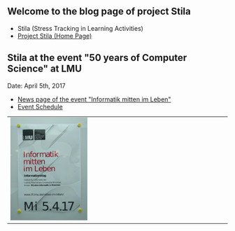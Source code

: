 <!--
## Welcome to GitHub Pages

You can use the [editor on GitHub](https://github.com/lmu-pms/stila-blog/edit/master/README.md) to maintain and preview the content for your website in Markdown files.

Whenever you commit to this repository, GitHub Pages will run [Jekyll](https://jekyllrb.com/) to rebuild the pages in your site, from the content in your Markdown files.

### Markdown

Markdown is a lightweight and easy-to-use syntax for styling your writing. It includes conventions for

```markdown
Syntax highlighted code block

# Header 1
## Header 2
### Header 3

- Bulleted
- List

1. Numbered
2. List

**Bold** and _Italic_ and `Code` text

[Link](url) and ![Image](src)
```

For more details see [GitHub Flavored Markdown](https://guides.github.com/features/mastering-markdown/).

### Jekyll Themes

Your Pages site will use the layout and styles from the Jekyll theme you have selected in your [repository settings](https://github.com/lmu-pms/stila-blog/settings). The name of this theme is saved in the Jekyll `_config.yml` configuration file.

### Support or Contact

Having trouble with Pages? Check out our [documentation](https://help.github.com/categories/github-pages-basics/) or [contact support](https://github.com/contact) and we’ll help you sort it out.
-->
## Welcome to the blog page of project Stila
* Stila (Stress Tracking in Learning Activities)
* [Project Stila (Home Page)](http://stila.pms.ifi.lmu.de/)

## Stila at the event "50 years of Computer Science" at LMU
Date: April 5th, 2017
* <a href="https://www.uni-muenchen.de/aktuelles/news/2017/informatik_mitten_im_leben.html" target="_blank">News page of the event "Informatik mitten im Leben"</a>
* <a href="http://www.pms.ifi.lmu.de/mitten-im-leben/" target="_blank">Event Schedule</a>

<table border="0">
<tr>
<td border="0">
<img src="images/eventPoster_small.jpg" alt="event poster image" style="width: 300px;"/> 
</td><td border="0>
<img src="images/stila_stand.jpg" alt="event stand image" style="width: 300px;"/>
</td>
</tr>
</table>

